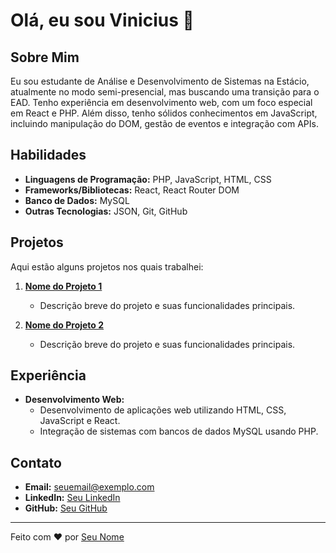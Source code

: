 # Olá, eu sou Vinicius 👋

## Sobre Mim

Eu sou estudante de Análise e Desenvolvimento de Sistemas na Estácio, atualmente no modo semi-presencial, mas buscando uma transição para o EAD. Tenho experiência em desenvolvimento web, com um foco especial em React e PHP. Além disso, tenho sólidos conhecimentos em JavaScript, incluindo manipulação do DOM, gestão de eventos e integração com APIs.

## Habilidades

- **Linguagens de Programação:** PHP, JavaScript, HTML, CSS
- **Frameworks/Bibliotecas:** React, React Router DOM
- **Banco de Dados:** MySQL
- **Outras Tecnologias:** JSON, Git, GitHub

## Projetos

Aqui estão alguns projetos nos quais trabalhei:

1. **[Nome do Projeto 1](link-do-repositorio)**
   - Descrição breve do projeto e suas funcionalidades principais.
   
2. **[Nome do Projeto 2](link-do-repositorio)**
   - Descrição breve do projeto e suas funcionalidades principais.

## Experiência

- **Desenvolvimento Web:**
  - Desenvolvimento de aplicações web utilizando HTML, CSS, JavaScript e React.
  - Integração de sistemas com bancos de dados MySQL usando PHP.

## Contato

- **Email:** seuemail@exemplo.com
- **LinkedIn:** [Seu LinkedIn](https://www.linkedin.com/in/seu-usuario/)
- **GitHub:** [Seu GitHub](https://github.com/seu-usuario)

---

Feito com ❤️ por [Seu Nome](https://github.com/seu-usuario)
